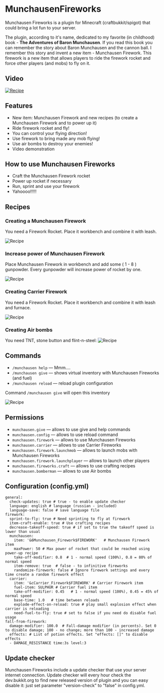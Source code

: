 # MunchausenFireworks

Munchausen Fireworks is a plugin for Minecraft (craftbukkit/spigot) that could bring a lot fun to your server.

The plugin, according to it's name, dedicated to my favorite (in childhood) book - **The Adventures of Baron Munchausen**. If you read this book you can remember the story about Baron Munchausen and the cannon ball. I remember this story and invent a new item - Munchausen Firework. This firework is a new item that allows players to ride the firework rocket and force other players (and mobs) to fly on it.

## Video
[![Recipe](http://img.youtube.com/vi/0nbcbQ56eNg/mqdefault.jpg)](https://youtu.be/0nbcbQ56eNg)

## Features
* New item: Munchausen Firework and new recipes (to create a Munchausen Firework and to power up it)
* Ride firework rocket and fly!
* You can control your flying direction!
* Use firework to bring made any mob flying!
* Use air bombs to destroy your enemies!
* Video demonstration

## How to use Munchausen Fireworks
* Craft the Munchausen Firework rocket
* Power up rocket if necessary
* Run, sprint and use your firework
* Yahoooo!!!!!

## Recipes
### Creating a Munchausen Firework
You need a Firework Rocket. Place it workbench and combine it with leash.

![Recipe](https://media-elerium.cursecdn.com/attachments/116/898/mf-craft-1.png)

### Increase power of Munchausen Firework
Place Munchausen Firework in workbench and add some ( 1 - 8 ) gunpowder. Every gunpowder will increase power of rocket by one.
 
![Recipe](https://media-elerium.cursecdn.com/attachments/116/899/mf-craft-2.png)

### Creating Carrier Firework
You need a Firework Rocket. Place it workbench and combine it with leash and furnace.

![Recipe](https://media-elerium.cursecdn.com/attachments/116/901/carrier-recipe.png)


### Creating Air bombs
You need TNT, stone button and flint-n-steel:
![Recipe](https://media-elerium.cursecdn.com/attachments/116/903/munchausen_airbomb.png)


## Commands
* `/munchausen help` — Mmm....
* `/munchausen give` — shows virtual inventory with Munchausen Fireworks (and fuel)
* `/munchausen reload` — reload plugin configuration
 

Command `/munchausen give` will open this inventory

![Recipe](https://media-elerium.cursecdn.com/attachments/116/902/Munchausen-give-command.png)


## Permissions
* `munchausen.give` — allows to use give and help commands
* `munchausen.config` — allows to use reload command
* `munchausen.firework` — allows to use Munchausen Fireworks
* `munchausen.carrier` — allows to use Carrier Fireworks
* `munchausen.firework.launchmob` — allows to launch mobs with Munchausen Fireworks
* `munchausen.firework.launchplayer` — allows to launch other players
* `munchausen.fireworks.craft` — allows to use crafting recipes
* `munchausen.bomberman` — allows to use Air bombs

## Configuration (config.yml)
```
general:
  check-updates: true # true - to enable update checker
  language: english # language (russian - included)
  language-save: false # save language file
firework:
  sprint-to-fly: true # Need sprinting to fly at firework
  item-craft-enable: true # Use crafting recipes
  decrease-takeoff-speed: true # if set to true the takeoff speed is lower than usual
  munchausen:
    item: '&6Munchausen_Firework$FIREWORK'   # Munchausen Firework item
    maxPower: 50 # Max power of rocket that could be reached using power-up recipe
    take-off-modifier: 0.8  # 1 - normal speed (100%), 0.8 = 80% of normal speed
    item-remove: true  # false - to infinitive fireworks
    randomize-firework: false # Ignore firework settings and every time create a random firework effect
  carrier:
    item: '&cCarrier_Firework$FIREWORK' # Carrier Firework item
    fuel-item: SULPHUR # Carrier fuel item
    take-off-modifier: 0.45   # 1 - normal speed (100%), 0.45 = 45% of normal speed
    base-time: 1.0   # time between reloads 
    explode-effect-on-reload: true # play small explosion effect when carrier is reloading
    need-fuel-to-fly: true # set to false if you need do disable fuel usage
fall-from-firework:
  damage-modifier: 100.0  # Fall-damage modifier (in percents). Set 0 to disable damage; 100 - no change; more than 100 - increased damage
  effects: # List of potion effects. Set "effects: []" to disable effects
  - DAMAGE_RESISTANCE time:3s level:3
```

## Update checker
Munchausen Fireworks include a update checker that use your server internet connection. Update checker will every hour check the dev.bukkit.org to find new released version of plugin and you can easy disable it: just set parameter "version-check" to "false" in config.yml.